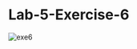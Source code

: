 # Lab-5-Exercise-6
![exe6](https://user-images.githubusercontent.com/70878664/115261575-4e75a100-a166-11eb-962f-e730a5e0f1e0.PNG)
